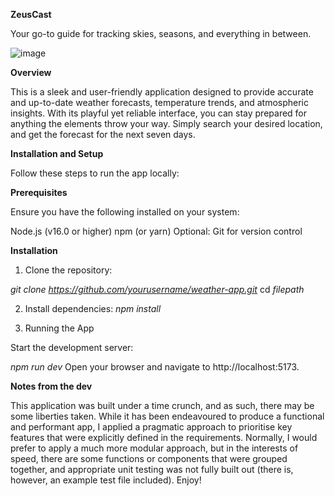 **ZeusCast**
 
Your go-to guide for tracking skies, seasons, and everything in between.
 
![image](https://github.com/user-attachments/assets/3b438535-7a14-4ab8-9783-9a11980b78cf)
 
**Overview** 
 
This is a sleek and user-friendly application designed to provide accurate and up-to-date weather forecasts, temperature trends, and atmospheric insights. With its playful yet reliable interface, you can stay prepared for anything the elements throw your way. Simply search your desired location, and get the forecast for the next seven days.

**Installation and Setup**
 
Follow these steps to run the app locally:

**Prerequisites**
 
Ensure you have the following installed on your system:

Node.js (v16.0 or higher)
npm (or yarn)
Optional: Git for version control


**Installation**

1. Clone the repository:

 _git clone https://github.com/yourusername/weather-app.git_
 cd *filepath* 

2. Install dependencies:
 _npm install_

3. Running the App

 Start the development server:

 _npm run dev_
 Open your browser and navigate to http://localhost:5173.


**Notes from the dev** 
 
This application was built under a time crunch, and as such, there may be some liberties taken. While it has been endeavoured to produce a functional and performant app, I applied a pragmatic approach to prioritise key features that were explicitly defined in the requirements. Normally, I would prefer to apply a much more modular approach, but in the interests of speed, there are some functions or components that were grouped together, and appropriate unit testing was not fully built out (there is, however, an example test file included). Enjoy!
